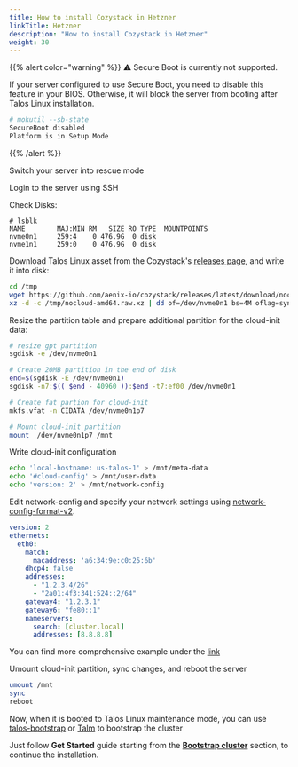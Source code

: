 ```yaml
---
title: How to install Cozystack in Hetzner
linkTitle: Hetzner
description: "How to install Cozystack in Hetzner"
weight: 30
---
```


{{% alert color="warning" %}}
:warning: Secure Boot is currently not supported.

If your server configured to use Secure Boot, you need to disable this feature in your BIOS. Otherwise, it will block the server from booting after Talos Linux installation.

```bash
# mokutil --sb-state
SecureBoot disabled
Platform is in Setup Mode
```
{{% /alert %}}

Switch your server into rescue mode

Login to the server using SSH

Check Disks:

```console
# lsblk
NAME        MAJ:MIN RM   SIZE RO TYPE  MOUNTPOINTS
nvme0n1     259:4    0 476.9G  0 disk
nvme1n1     259:0    0 476.9G  0 disk
```

Download Talos Linux asset from the Cozystack's [releases page](https://github.com/aenix-io/cozystack/releases), and write it into disk:

```bash
cd /tmp
wget https://github.com/aenix-io/cozystack/releases/latest/download/nocloud-amd64.raw.xz
xz -d -c /tmp/nocloud-amd64.raw.xz | dd of=/dev/nvme0n1 bs=4M oflag=sync
```

Resize the partition table and prepare additional partition for the cloud-init data:

```bash
# resize gpt partition
sgdisk -e /dev/nvme0n1

# Create 20MB partition in the end of disk
end=$(sgdisk -E /dev/nvme0n1)
sgdisk -n7:$(( $end - 40960 )):$end -t7:ef00 /dev/nvme0n1

# Create fat partion for cloud-init
mkfs.vfat -n CIDATA /dev/nvme0n1p7

# Mount cloud-init partition
mount  /dev/nvme0n1p7 /mnt
```

Write cloud-init configuration

```bash
echo 'local-hostname: us-talos-1' > /mnt/meta-data
echo '#cloud-config' > /mnt/user-data
echo 'version: 2' > /mnt/network-config
```

Edit network-config and specify your network settings using [network-config-format-v2](https://cloudinit.readthedocs.io/en/latest/reference/network-config-format-v2.html).

```yaml
version: 2
ethernets:
  eth0:
    match:
      macaddress: 'a6:34:9e:c0:25:6b'
    dhcp4: false
    addresses:
      - "1.2.3.4/26"
      - "2a01:4f3:341:524::2/64"
    gateway4: "1.2.3.1"
    gateway6: "fe80::1"
    nameservers:
      search: [cluster.local]
      addresses: [8.8.8.8]
```

You can find more comprehensive example under the [link](https://github.com/siderolabs/talos/blob/10f958cf41ec072209f8cb8724e6f89db24ca1b6/internal/app/machined/pkg/runtime/v1alpha1/platform/nocloud/testdata/metadata-v2.yaml)

Umount cloud-init partition, sync changes, and reboot the server

```bash
umount /mnt
sync
reboot
```

Now, when it is booted to Talos Linux maintenance mode, you can use [talos-bootstrap](https://github.com/aenix-io/talos-bootstrap) or [Talm](https://github.com/aenix-io/talm) to bootstrap the cluster


Just follow **Get Started** guide starting from the [**Bootstrap cluster**](/docs/get-started/#bootstrap-cluster) section, to continue the installation.
